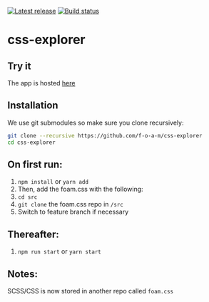 [![Latest release](http://img.shields.io/github/release/f-o-a-m/css-explorer.svg?branch=master)](https://github.com/f-o-a-m/css-explorer/releases)
[![Build status](https://travis-ci.com/f-o-a-m/css-explorer.svg?&branch=master)](https://travis-ci.com/f-o-a-m/css-explorer?branch=master)

# css-explorer

## Try it

The app is hosted [here](http://f-o-a-m.github.io/css-explorer/)

## Installation

We use git submodules so make sure you clone recursively:

```bash
git clone --recursive https://github.com/f-o-a-m/css-explorer
cd css-explorer
```

## On first run:
1. `npm install` or `yarn add`
2. Then, add the foam.css with the following:
3. `cd src`
4. `git clone` the foam.css repo in `/src`
5. Switch to feature branch if necessary

## Thereafter:
1. `npm run start` or `yarn start`

## Notes:
SCSS/CSS is now stored in another repo called `foam.css`
